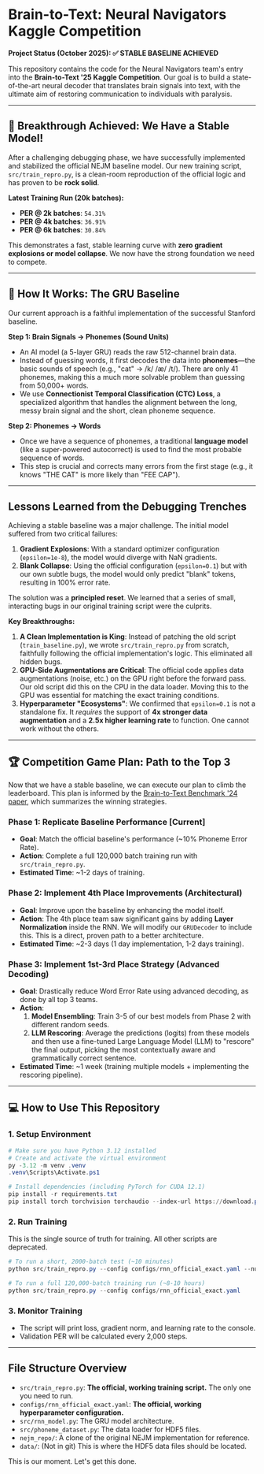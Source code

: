 # Brain-to-Text: Neural Navigators Kaggle Competition

**Project Status (October 2025): ✅ STABLE BASELINE ACHIEVED**

This repository contains the code for the Neural Navigators team's entry into the **Brain-to-Text '25 Kaggle Competition**. Our goal is to build a state-of-the-art neural decoder that translates brain signals into text, with the ultimate aim of restoring communication to individuals with paralysis.

---

## 🚀 Breakthrough Achieved: We Have a Stable Model!

After a challenging debugging phase, we have successfully implemented and stabilized the official NEJM baseline model. Our new training script, `src/train_repro.py`, is a clean-room reproduction of the official logic and has proven to be **rock solid**.

**Latest Training Run (20k batches):**
- **PER @ 2k batches**: `54.31%`
- **PER @ 4k batches**: `36.91%`
- **PER @ 6k batches**: `30.84%`

This demonstrates a fast, stable learning curve with **zero gradient explosions or model collapse**. We now have the strong foundation we need to compete.

---

## 🧠 How It Works: The GRU Baseline

Our current approach is a faithful implementation of the successful Stanford baseline.

**Step 1: Brain Signals → Phonemes (Sound Units)**
-   An AI model (a 5-layer GRU) reads the raw 512-channel brain data.
-   Instead of guessing words, it first decodes the data into **phonemes**—the basic sounds of speech (e.g., "cat" -> /k/ /æ/ /t/). There are only 41 phonemes, making this a much more solvable problem than guessing from 50,000+ words.
-   We use **Connectionist Temporal Classification (CTC) Loss**, a specialized algorithm that handles the alignment between the long, messy brain signal and the short, clean phoneme sequence.

**Step 2: Phonemes → Words**
-   Once we have a sequence of phonemes, a traditional **language model** (like a super-powered autocorrect) is used to find the most probable sequence of words.
-   This step is crucial and corrects many errors from the first stage (e.g., it knows "THE CAT" is more likely than "FEE CAP").

---

## Lessons Learned from the Debugging Trenches

Achieving a stable baseline was a major challenge. The initial model suffered from two critical failures:
1.  **Gradient Explosions**: With a standard optimizer configuration (`epsilon=1e-8`), the model would diverge with NaN gradients.
2.  **Blank Collapse**: Using the official configuration (`epsilon=0.1`) but with our own subtle bugs, the model would only predict "blank" tokens, resulting in 100% error rate.

The solution was a **principled reset**. We learned that a series of small, interacting bugs in our original training script were the culprits.

**Key Breakthroughs:**
1.  **A Clean Implementation is King**: Instead of patching the old script (`train_baseline.py`), we wrote `src/train_repro.py` from scratch, faithfully following the official implementation's logic. This eliminated all hidden bugs.
2.  **GPU-Side Augmentations are Critical**: The official code applies data augmentations (noise, etc.) on the GPU right before the forward pass. Our old script did this on the CPU in the data loader. Moving this to the GPU was essential for matching the exact training conditions.
3.  **Hyperparameter "Ecosystems"**: We confirmed that `epsilon=0.1` is not a standalone fix. It *requires* the support of **4x stronger data augmentation** and a **2.5x higher learning rate** to function. One cannot work without the others.

---

## 🏆 Competition Game Plan: Path to the Top 3

Now that we have a stable baseline, we can execute our plan to climb the leaderboard. This plan is informed by the [Brain-to-Text Benchmark '24 paper](https://arxiv.org/html/2412.17227v1), which summarizes the winning strategies.

### Phase 1: Replicate Baseline Performance [Current]
-   **Goal**: Match the official baseline's performance (~10% Phoneme Error Rate).
-   **Action**: Complete a full 120,000 batch training run with `src/train_repro.py`.
-   **Estimated Time**: ~1-2 days of training.

### Phase 2: Implement 4th Place Improvements (Architectural)
-   **Goal**: Improve upon the baseline by enhancing the model itself.
-   **Action**: The 4th place team saw significant gains by adding **Layer Normalization** inside the RNN. We will modify our `GRUDecoder` to include this. This is a direct, proven path to a better architecture.
-   **Estimated Time**: ~2-3 days (1 day implementation, 1-2 days training).

### Phase 3: Implement 1st-3rd Place Strategy (Advanced Decoding)
-   **Goal**: Drastically reduce Word Error Rate using advanced decoding, as done by all top 3 teams.
-   **Action**:
    1.  **Model Ensembling**: Train 3-5 of our best models from Phase 2 with different random seeds.
    2.  **LLM Rescoring**: Average the predictions (logits) from these models and then use a fine-tuned Large Language Model (LLM) to "rescore" the final output, picking the most contextually aware and grammatically correct sentence.
-   **Estimated Time**: ~1 week (training multiple models + implementing the rescoring pipeline).

---

## 💻 How to Use This Repository

### 1. Setup Environment
```powershell
# Make sure you have Python 3.12 installed
# Create and activate the virtual environment
py -3.12 -m venv .venv
.venv\Scripts\Activate.ps1

# Install dependencies (including PyTorch for CUDA 12.1)
pip install -r requirements.txt
pip install torch torchvision torchaudio --index-url https://download.pytorch.org/whl/cu121
```

### 2. Run Training
This is the single source of truth for training. All other scripts are deprecated.

```powershell
# To run a short, 2000-batch test (~10 minutes)
python src/train_repro.py --config configs/rnn_official_exact.yaml --num-batches 2000

# To run a full 120,000-batch training run (~8-10 hours)
python src/train_repro.py --config configs/rnn_official_exact.yaml
```

### 3. Monitor Training
-   The script will print loss, gradient norm, and learning rate to the console.
-   Validation PER will be calculated every 2,000 steps.

---

## File Structure Overview

-   `src/train_repro.py`: **The official, working training script.** The only one you need to run.
-   `configs/rnn_official_exact.yaml`: **The official, working hyperparameter configuration.**
-   `src/rnn_model.py`: The GRU model architecture.
-   `src/phoneme_dataset.py`: The data loader for HDF5 files.
-   `nejm_repo/`: A clone of the original NEJM implementation for reference.
-   `data/`: (Not in git) This is where the HDF5 data files should be located.

This is our moment. Let's get this done.
